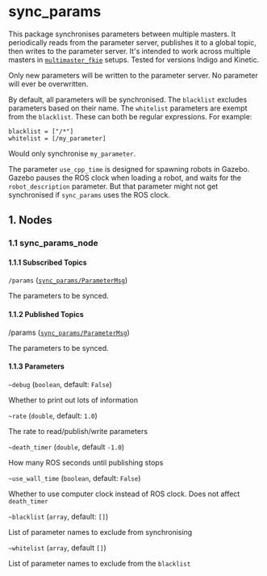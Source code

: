 # sync_params
This package synchronises parameters between multiple masters. It periodically reads from the parameter server, publishes it to a global topic, then writes to the parameter server. It's intended to work across multiple masters in [`multimaster_fkie`](http://wiki.ros.org/multimaster_fkie) setups. Tested for versions Indigo and Kinetic.

Only new parameters will be written to the parameter server. No parameter will ever be overwritten.

By default, all parameters will be synchronised. The `blacklist` excludes parameters based on their name. The `whitelist` parameters are exempt from the `blacklist`. These can both be regular expressions. For example:
```
blacklist = ["/*"]
whitelist = [/my_parameter]
```
Would only synchronise `my_parameter`.

The parameter `use_cpp_time` is designed for spawning robots in Gazebo. Gazebo pauses the ROS clock when loading a robot, and waits for the `robot_description` parameter. But that parameter might not get synchronised if `sync_params` uses the ROS clock. 

## 1. Nodes
### 1.1 sync_params_node
#### 1.1.1 Subscribed Topics
`/params` ([`sync_params/ParameterMsg`](msg/ParameterMsg.msg))

The parameters to be synced.

#### 1.1.2 Published Topics
/params ([`sync_params/ParameterMsg`](msg/ParameterMsg.msg))

The parameters to be synced.

#### 1.1.3 Parameters
`~debug` (`boolean`, default: `False`)

Whether to print out lots of information

`~rate` (`double`, default: `1.0`)

The rate to read/publish/write parameters

`~death_timer` (`double`, default `-1.0`)

How many ROS seconds until publishing stops

`~use_wall_time` (`boolean`, default: `False`)

Whether to use computer clock instead of ROS clock. Does not affect `death_timer`

`~blacklist` (`array`, default: `[]`)

List of parameter names to exclude from synchronising

`~whitelist` (`array`, default `[]`)

List of parameter names to exclude from the `blacklist`

